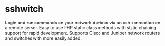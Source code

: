 # sshwitch
Login and run commands on your network devices via an ssh connection on a remote server. Easy to use PHP static class methods with static chaining support for rapid development.  Supports Cisco and Juniper network routers and switches with more easily added.
